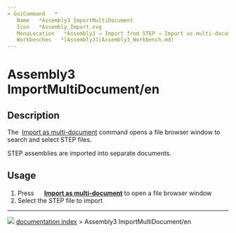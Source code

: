 ```yaml
---
- GuiCommand   *
   Name   *Assembly3 ImportMultiDocument
   Icon   *Assembly_Import.svg
   MenuLocation   *Assembly3 → Import from STEP → Import as multi-document
   Workbenches   *[Assembly3](Assembly3_Workbench.md)
---
```


# Assembly3 ImportMultiDocument/en

## Description

The <img alt="" src=images/Assembly_ImportMulti.svg‎‎  style="width   *24px;"> [Import as multi-document](Assembly3_ImportMultiDocument.md) command opens a file browser window to search and select STEP files.

STEP assemblies are imported into separate documents.

## Usage

1.  Press **<img src="images/Assembly_ImportMulti.svg‎‎" width=16px> [Import as multi-document](Assembly3_ImportMultiDocument.md)** to open a file browser window
2.  Select the STEP file to import



---
![](images/Right_arrow.png) [documentation index](../README.md) > Assembly3 ImportMultiDocument/en
